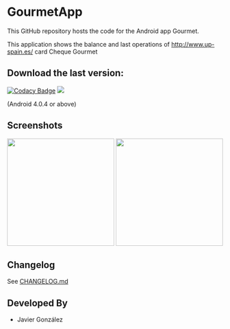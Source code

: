 # GourmetApp

This GitHub repository hosts the code for the Android app Gourmet.

This application shows the balance and last operations of http://www.up-spain.es/ card Cheque Gourmet

## Download the last version:
[![Codacy Badge](https://api.codacy.com/project/badge/Grade/03b998425b82462f942016465cf1e3ce)](https://www.codacy.com/app/javierugarte/GourmetApp-android?utm_source=github.com&utm_medium=referral&utm_content=GourmetApp/GourmetApp-android&utm_campaign=badger)
[![](https://img.shields.io/github/release/GourmetApp/GourmetApp-android.svg?label=Last%20version)](http://gourmetapp.github.io/android/)

(Android 4.0.4 or above)

## Screenshots
<img src="https://raw.githubusercontent.com/javierugarte/GourmetApp-android/master/screenshots/login.png" width="250">
<img src="https://raw.githubusercontent.com/javierugarte/GourmetApp-android/master/screenshots/main.png" width="250">

## Changelog

See [CHANGELOG.md](CHANGELOG.md)

## Developed By

* Javier González
